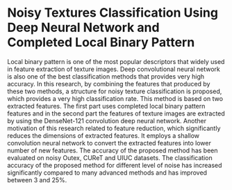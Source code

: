 # Noisy Textures Classification Using Deep Neural Network and Completed Local Binary Pattern
Local binary pattern is one of the most popular descriptors that widely used in feature extraction of texture images. Deep convolutional neural network is also one of the best classification methods that provides very high accuracy. In this research, by combining the features that produced by these two methods, a structure for noisy texture classification is proposed, which provides a very high classification rate. This method is based on two extracted features. The first part uses completed local binary pattern features and in the second part the features of texture images are extracted by using the DenseNet-121 convolution deep neural network. Another motivation of this research related to feature reduction, which significantly reduces the dimensions of extracted features. It employs a shallow convolution neural network to convert the extracted features into lower number of new features. The accuracy of the proposed method has been evaluated on noisy Outex, CUReT and UIUC datasets. The classification accuracy of the proposed method for different level of noise has increased significantly compared to many advanced methods and has improved between 3 and 25%.
